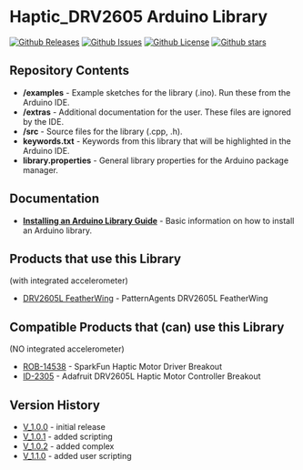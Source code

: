 # Haptic_DRV2605 Arduino Library

[![Github Releases](https://img.shields.io/github/release/patternagents/Haptic_DRV2605.svg)](https://github.com/patternagents/Haptic_DRV2605/releases)
[![Github Issues](https://img.shields.io/github/issues/patternagents/Haptic_DRV2605.svg)](https://github.com/patternagents/Haptic_DRV2605/issues)
[![Github License](https://img.shields.io/badge/License-GNU3-green.svg)](https://github.com/patternagents/Haptic_DRV2605/)
[![Github stars](https://img.shields.io/github/stars/patternagents/Haptic_DRV2605.svg)](https://github.com/patternagents/Haptic_DRV2605/)

## Repository Contents

* **/examples** - Example sketches for the library (.ino). Run these from the Arduino IDE. 
* **/extras** - Additional documentation for the user. These files are ignored by the IDE. 
* **/src** - Source files for the library (.cpp, .h).
* **keywords.txt** - Keywords from this library that will be highlighted in the Arduino IDE. 
* **library.properties** - General library properties for the Arduino package manager. 

## Documentation

* **[Installing an Arduino Library Guide](https://learn.sparkfun.com/tutorials/installing-an-arduino-library)** - Basic information on how to install an Arduino library.

## Products that use this Library 

(with integrated accelerometer)
* [DRV2605L FeatherWing](https://github.com/PatternAgents/Agent-DRV2605-FeatherWing) - PatternAgents DRV2605L FeatherWing

## Compatible Products that (can) use this Library 

(NO integrated accelerometer)
* [ROB-14538](https://www.sparkfun.com/products/14538) - SparkFun Haptic Motor Driver Breakout
* [ID-2305](https://www.adafruit.com/product/2305) - Adafruit DRV2605L Haptic Motor Controller Breakout

## Version History

* [V_1.0.0](https://github.com/patternagents/Haptic_DRV2605L/) - initial release
* [V_1.0.1](https://github.com/patternagents/Haptic_DRV2605L/) - added scripting
* [V_1.0.2](https://github.com/patternagents/Haptic_DRV2605L/) - added complex
* [V_1.1.0](https://github.com/patternagents/Haptic_DRV2605L/) - added user scripting
